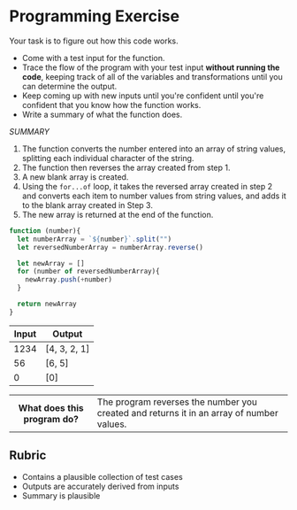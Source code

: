 # Programming Exercise

Your task is to figure out how this code works.

* Come with a test input for the function.
* Trace the flow of the program with your test input **without running the code**, keeping track of all of the variables and transformations until you can determine the output.
* Keep coming up with new inputs until you're confident until you're confident that you know how the function works.
* Write a summary of what the function does.

*SUMMARY* 
1) The function converts the number entered into an array of string values, splitting each individual character of the string.
2) The function then reverses the array created from step 1.
3) A new blank array is created.
4) Using the `for...of` loop, it takes the reversed array created in step 2 and converts each item to number values from string values, and adds it to the blank array created in Step 3.
5) The new array is returned at the end of the function.

```js
function (number){
  let numberArray = `${number}`.split("")
  let reversedNumberArray = numberArray.reverse()

  let newArray = []
  for (number of reversedNumberArray){
    newArray.push(+number)
  }

  return newArray
}
```

| Input | Output      |
| ----- | ----------- |
| 1234  | [4, 3, 2, 1]|
| 56    | [6, 5]      | 
| 0     | [0]         | 

<table>
  <tr>
    <th>What does this program do?</th>
    <td>The program reverses the number you created and returns it in an array of number values.</td>
  </tr>
</table>

## Rubric

* Contains a plausible collection of test cases
* Outputs are accurately derived from inputs
* Summary is plausible
